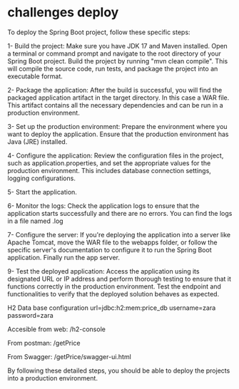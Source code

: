 # challenges deploy

To deploy the Spring Boot project, follow these specific steps:

1- Build the project: Make sure you have JDK 17 and Maven installed. Open a terminal or command prompt and navigate to the root directory of your Spring Boot project. Build the project by running "mvn clean compile". This will compile the source code, run tests, and package the project into an executable format.

2- Package the application: After the build is successful, you will find the packaged application artifact in the target directory. In this case a WAR file. This artifact contains all the necessary dependencies and can be run in a production environment.

3- Set up the production environment: Prepare the environment where you want to deploy the application. Ensure that the production environment has Java (JRE) installed.

4- Configure the application: Review the configuration files in the project, such as application.properties, and set the appropriate values for the production environment. This includes database connection settings, logging configurations.

5- Start the application.

6- Monitor the logs: Check the application logs to ensure that the application starts successfully and there are no errors. You can find the logs in a file named <application>.log

7- Configure the server: If you're deploying the application into a server like Apache Tomcat, move the WAR file to the webapps folder, or follow the specific server's documentation to configure it to run the Spring Boot application. Finally run the app server.

9- Test the deployed application: Access the application using its designated URL or IP address and perform thorough testing to ensure that it functions correctly in the production environment. Test the endpoint and functionalities to verify that the deployed solution behaves as expected.

H2 Data base configuration
url=jdbc:h2:mem:price_db
username=zara
password=zara

Accesible from web:
<host>/h2-console

From postman:
<host>/getPrice

From Swagger:
<host>/getPrice/swagger-ui.html

By following these detailed steps, you should be able to deploy the projects into a production environment.
